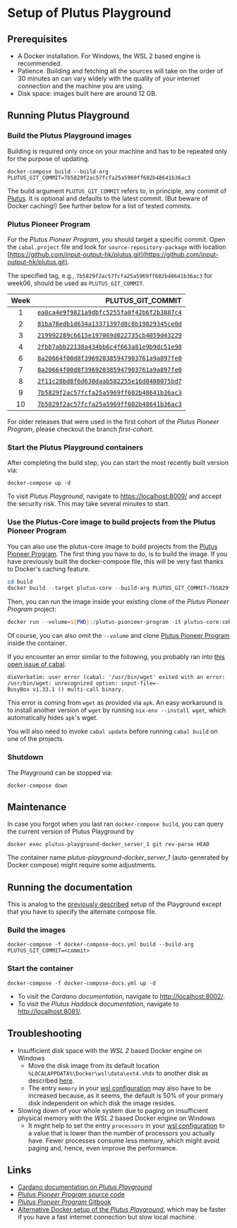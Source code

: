 # Setup of Plutus Playground

## Prerequisites
* A Docker installation. For Windows, the WSL 2 based engine is recommended.
* Patience. Building and fetching all the sources will take on the order of 30 minutes an can vary widely with the quality of your internet connection and the machine you are using.
* Disk space: images built here are around 12 GB. 

## Running Plutus Playground
### Build the Plutus Playground images
Building is required only once on your machine and has to be repeated only for the purpose of updating.
```
docker-compose build --build-arg PLUTUS_GIT_COMMIT=7b5829f2ac57fcfa25a5969ff602b48641b36ac3
```
The build argument `PLUTUS_GIT_COMMIT` refers to, in principle, any commit of [Plutus](https://github.com/input-output-hk/plutus). It is optional and defaults to the latest commit. (But beware of Docker caching!)
See further below for a list of tested commits.

### Plutus Pioneer Program
For the *Plutus Pioneer Program*, you should target a specific commit. Open the `cabal.project` file and look for `source-repository-package` with location [https://github.com/input-output-hk/plutus.git](https://github.com/input-output-hk/plutus.git).

The specified tag, e.g., `7b5829f2ac57fcfa25a5969ff602b48641b36ac3` for week06, should be used as `PLUTUS_GIT_COMMIT`. 

| Week | PLUTUS_GIT_COMMIT                                                                                                                     |
|:----:|--------------------------------------------------------------------------------------------------------------------------------------:|
| 1    | [`ea0ca4e9f9821a9dbfc5255fa0f42b6f2b3887c4`](https://github.com/input-output-hk/plutus/tree/ea0ca4e9f9821a9dbfc5255fa0f42b6f2b3887c4) |
| 2    | [`81ba78edb1d634a13371397d8c8b19829345ce0d`](https://github.com/input-output-hk/plutus/tree/81ba78edb1d634a13371397d8c8b19829345ce0d) |
| 3    | [`219992289c6615e197069d022735cb4059d43229`](https://github.com/input-output-hk/plutus/tree/219992289c6615e197069d022735cb4059d43229) |
| 4    | [`2fbb7abb22138a434bb6c4f663a81e9b9dc51e98`](https://github.com/input-output-hk/plutus/tree/2fbb7abb22138a434bb6c4f663a81e9b9dc51e98) |
| 6    | [`8a20664f00d8f396920385947903761a9a897fe0`](https://github.com/input-output-hk/plutus/tree/8a20664f00d8f396920385947903761a9a897fe0) |
| 7    | [`8a20664f00d8f396920385947903761a9a897fe0`](https://github.com/input-output-hk/plutus/tree/8a20664f00d8f396920385947903761a9a897fe0) |
| 8    | [`2f11c28bd8f6d630daab582255e16d8408075bd7`](https://github.com/input-output-hk/plutus/tree/2f11c28bd8f6d630daab582255e16d8408075bd7) |
| 9    | [`7b5829f2ac57fcfa25a5969ff602b48641b36ac3`](https://github.com/input-output-hk/plutus/tree/7b5829f2ac57fcfa25a5969ff602b48641b36ac3) |
| 10   | [`7b5829f2ac57fcfa25a5969ff602b48641b36ac3`](https://github.com/input-output-hk/plutus/tree/7b5829f2ac57fcfa25a5969ff602b48641b36ac3) |


For older releases that were used in the first cohort of the *Plutus Pioneer Program*, please checkout the branch *first-cohort*.

### Start the Plutus Playground containers
After completing the build step, you can start the most recently built version via:
```
docker-compose up -d
```

To visit *Plutus Playground*, navigate to [https://localhost:8009/](https://localhost:8009/) and accept the security risk. This may take several minutes to start.

### Use the Plutus-Core image to build projects from the Plutus Pioneer Program
You can also use the plutus-core image to build projects from the [Plutus Pioneer Program](https://github.com/input-output-hk/plutus-pioneer-program).
The first thing you have to do, is to build the image. If you have previously built the docker-compose file, this will be very fast thanks to Docker's caching feature.
```Powershell
cd build
docker build --target plutus-core --build-arg PLUTUS_GIT_COMMIT=7b5829f2ac57fcfa25a5969ff602b48641b36ac3 --tag plutus-core:cohort2-week2 .
```

Then, you can run the image inside your existing clone of the *Plutus Pioneer Program* project:
```Powershell
docker run --volume=${PWD}:/plutus-pionieer-program -it plutus-core:cohort2-week2 nix-shell
```
Of course, you can also omit the `--volume` and clone [Plutus Pioneer Program](https://github.com/input-output-hk/plutus-pioneer-program) inside the container.

If you encounter an error similar to the following, you probably ran into [this open issue of cabal](https://github.com/haskell/cabal/issues/6126).
```
dieVerbatim: user error (cabal: '/usr/bin/wget' exited with an error:
/usr/bin/wget: unrecognized option: input-file=-
BusyBox v1.33.1 () multi-call binary.
```
This error is coming from `wget` as provided via `apk`. An easy workaround is to install another version of `wget` by running `nix-env --install wget`, which automatically hides `apk`'s wget.

You will also need to invoke `cabal update` before running `cabal build` on one of the projects.

### Shutdown
The Playground can be stopped via:
```
docker-compose down
```


## Maintenance 
In case you forgot when you last ran `docker-compose build`, you can query the current version of Plutus Playground by
```
docker exec plutus-playground-docker_server_1 git rev-parse HEAD
```
The container name *plutus-playground-docker_server_1* (auto-generated by Docker compose) might require some adjustments.

## Running the documentation
This is analog to the [previously described](#build-the-plutus-playground-images) setup of the Playground except that you have to specify the alternate compose file.
### Build the images
```
docker-compose -f docker-compose-docs.yml build --build-arg PLUTUS_GIT_COMMIT=<commit>
```
### Start the container

```
docker-compose -f docker-compose-docs.yml up -d
```

* To visit the *Cardano documentation*, navigate to [http://localhost:8002/](http://localhost:8002/).
* To visit the *Plutus Haddock documentation*, navigate to [http://localhost:8081/](http://localhost:8081/).

## Troubleshooting
* Insufficient disk space with the *WSL 2* based Docker engine on Windows
  - Move the disk image from its default location `%LOCALAPPDATA%\Docker\wsl\data\ext4.vhdx` to another disk as described [here](https://stackoverflow.com/questions/62441307/how-can-i-change-the-location-of-docker-images-when-using-docker-desktop-on-wsl2).
  - The entry `memory` in your [wsl configuration](https://docs.microsoft.com/en-us/windows/wsl/wsl-config#configure-global-options-with-wslconfig) *may* also have to be increased because, as it seems, the default is 50% of your primary disk independent on which disk the image resides.
* Slowing down of your whole system due to paging on insufficient physical memory with the *WSL 2* based Docker engine on Windows
  - It might help to set the entry `processors` in your [wsl configuration](https://docs.microsoft.com/en-us/windows/wsl/wsl-config#configure-global-options-with-wslconfig) to a value that is lower than the number of processors you actually have. Fewer processes consume less memory, which might avoid paging and, hence, even improve the performance.


## Links
* [Cardano documentation on *Plutus Playground*](https://docs.cardano.org/projects/plutus/en/latest/plutus/tutorials/plutus-playground.html])
* [*Plutus Pioneer Program* source code](https://github.com/input-output-hk/plutus-pioneer-program)
* [*Plutus Pioneer Program* Gitbook](https://docs.plutus-community.com)
* [Alternative Docker setup of the *Plutus Playground*](https://github.com/maccam912/ppp), which may be faster if you have a fast internet connection but slow local machine.
